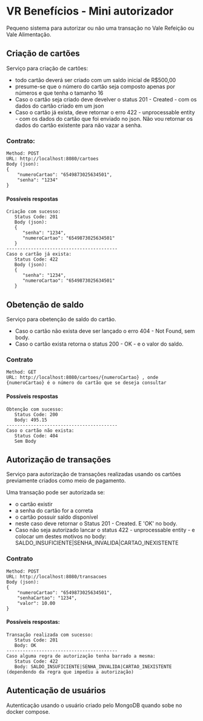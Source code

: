 # VR Benefícios - Mini autorizador

Pequeno sistema para autorizar ou não uma transação no Vale Refeição ou Vale Alimentação.

## Criação de cartões

Serviço para criação de cartões:

- todo cartão deverá ser criado com um saldo inicial de R$500,00
- presume-se que o número do cartão seja composto apenas por números e que tenha o tamanho 16
- Caso o cartão seja criado deve develver o status 201 - Created - com os dados do cartão criado em um json
- Caso o cartão já exista, deve retornar o erro 422 - unprocessable entity - com os dados do cartão que foi enviado no json. Não vou retornar os dados do cartão existente para não vazar a senha.

### Contrato:

```
Method: POST
URL: http://localhost:8080/cartoes
Body (json):
{
    "numeroCartao": "6549873025634501",
    "senha": "1234"
}
```

#### Possíveis respostas

```
Criação com sucesso:
   Status Code: 201
   Body (json):
   {
      "senha": "1234",
      "numeroCartao": "6549873025634501"
   } 
-----------------------------------------
Caso o cartão já exista:
   Status Code: 422
   Body (json):
   {
      "senha": "1234",
      "numeroCartao": "6549873025634501"
   } 
```

## Obetenção de saldo

Serviço para obetenção de saldo do cartão.

- Caso o cartão não exista deve ser lançado o erro 404 - Not Found, sem body.
- Caso o cartão exista retorna o status 200 - OK - e o valor do saldo.

### Contrato

```
Method: GET
URL: http://localhost:8080/cartoes/{numeroCartao} , onde {numeroCartao} é o número do cartão que se deseja consultar
```

#### Possíveis respostas

```
Obtenção com sucesso:
   Status Code: 200
   Body: 495.15 
-----------------------------------------
Caso o cartão não exista:
   Status Code: 404 
   Sem Body
```

## Autorização de transações

Serviço para autorização de transações realizadas usando os cartões previamente criados como meio de pagamento.

Uma transação pode ser autorizada se:
   * o cartão existir
   * a senha do cartão for a correta
   * o cartão possuir saldo disponível
   * neste caso deve retornar o Status 201 - Created. E 'OK' no body.
   * Caso não seja autorizado lancar o status 422 - unprocessable entity - e colocar um destes motivos no body: SALDO_INSUFICIENTE|SENHA_INVALIDA|CARTAO_INEXISTENTE

### Contrato

```
Method: POST
URL: http://localhost:8080/transacoes
Body (json):
{
    "numeroCartao": "6549873025634501",
    "senhaCartao": "1234",
    "valor": 10.00
}
```

#### Possíveis respostas:
```
Transação realizada com sucesso:
   Status Code: 201
   Body: OK 
-----------------------------------------
Caso alguma regra de autorização tenha barrado a mesma:
   Status Code: 422 
   Body: SALDO_INSUFICIENTE|SENHA_INVALIDA|CARTAO_INEXISTENTE (dependendo da regra que impediu a autorização)
```

## Autenticação de usuários

Autenticação usando o usuário criado pelo MongoDB quando sobe no docker compose.
